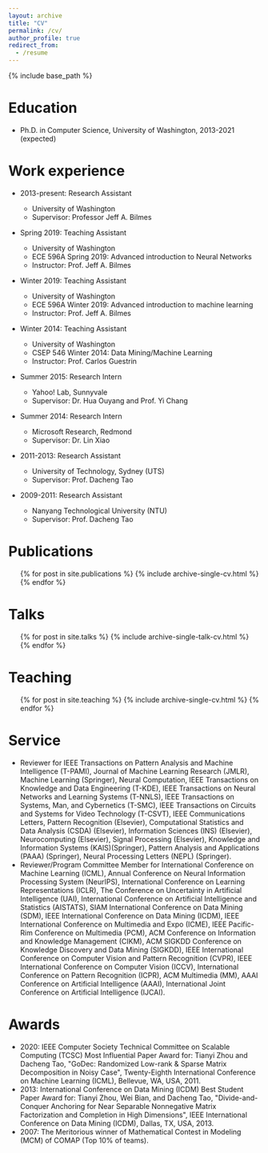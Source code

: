 ```yaml
---
layout: archive
title: "CV"
permalink: /cv/
author_profile: true
redirect_from:
  - /resume
---
```


{% include base_path %}

Education
======
<!-- * B.S. in Automatic Control, Beijing Institute of Technology, 2004-2008 -->
* Ph.D. in Computer Science, University of Washington, 2013-2021 (expected)

Work experience
======
* 2013-present: Research Assistant
  * University of Washington
  * Supervisor: Professor Jeff A. Bilmes

* Spring 2019: Teaching Assistant
  * University of Washington
  * ECE 596A Spring 2019: Advanced introduction to Neural Networks
  * Instructor: Prof. Jeff A. Bilmes

* Winter 2019: Teaching Assistant
  * University of Washington
  * ECE 596A Winter 2019: Advanced introduction to machine learning
  * Instructor: Prof. Jeff A. Bilmes

* Winter 2014: Teaching Assistant
  * University of Washington
  * CSEP 546 Winter 2014: Data Mining/Machine Learning
  * Instructor: Prof. Carlos Guestrin

* Summer 2015: Research Intern
  * Yahoo! Lab, Sunnyvale
  * Supervisor: Dr. Hua Ouyang and Prof. Yi Chang

* Summer 2014: Research Intern
  * Microsoft Research, Redmond
  * Supervisor: Dr. Lin Xiao

* 2011-2013: Research Assistant
  * University of Technology, Sydney (UTS)
  * Supervisor: Prof. Dacheng Tao

* 2009-2011: Research Assistant
  * Nanyang Technological University (NTU)
  * Supervisor: Prof. Dacheng Tao

Publications
======
  <ul>{% for post in site.publications %}
    {% include archive-single-cv.html %}
  {% endfor %}</ul>
  
Talks
======
  <ul>{% for post in site.talks %}
    {% include archive-single-talk-cv.html %}
  {% endfor %}</ul>
  
Teaching
======
  <ul>{% for post in site.teaching %}
    {% include archive-single-cv.html %}
  {% endfor %}</ul>
  
Service
======
* Reviewer for IEEE Transactions on Pattern Analysis and Machine Intelligence (T-PAMI), Journal of Machine Learning Research (JMLR), Machine Learning (Springer), Neural Computation, IEEE Transactions on Knowledge and Data Engineering (T-KDE), IEEE Transactions on Neural Networks and Learning Systems (T-NNLS), IEEE Transactions on Systems, Man, and Cybernetics (T-SMC), IEEE Transactions on Circuits and Systems for Video Technology (T-CSVT), IEEE Communications Letters, Pattern Recognition (Elsevier), Computational Statistics and Data Analysis (CSDA) (Elsevier), Information Sciences (INS) (Elsevier), Neurocomputing (Elsevier), Signal Processing (Elsevier), Knowledge and Information Systems (KAIS)(Springer), Pattern Analysis and Applications (PAAA) (Springer), Neural Processing Letters (NEPL) (Springer).
* Reviewer/Program Committee Member for International Conference on Machine Learning (ICML), Annual Conference on Neural Information Processing System (NeurIPS), International Conference on Learning Representations (ICLR), The Conference on Uncertainty in Artificial Intelligence (UAI), International Conference on Artificial Intelligence and Statistics (AISTATS), SIAM International Conference on Data Mining (SDM), IEEE International Conference on Data Mining (ICDM), IEEE International Conference on Multimedia and Expo (ICME), IEEE Pacific-Rim Conference on Multimedia (PCM), ACM Conference on Information and Knowledge Management (CIKM), ACM SIGKDD Conference on Knowledge Discovery and Data Mining (SIGKDD), IEEE International Conference on Computer Vision and Pattern Recognition (CVPR), IEEE International Conference on Computer Vision (ICCV), International Conference on Pattern Recognition (ICPR), ACM Multimedia (MM), AAAI Conference on Artificial Intelligence (AAAI), International Joint Conference on Artificial Intelligence (IJCAI).

Awards
======
* 2020: IEEE Computer Society Technical Committee on Scalable Computing (TCSC) Most Influential Paper Award for: Tianyi Zhou and Dacheng Tao, "GoDec: Randomized Low-rank & Sparse Matrix Decomposition in Noisy Case", Twenty-Eighth International Conference on Machine Learning (ICML), Bellevue, WA, USA, 2011.
* 2013: International Conference on Data Mining (ICDM) Best Student Paper Award for: Tianyi Zhou, Wei Bian, and Dacheng Tao, "Divide-and-Conquer Anchoring for Near Separable Nonnegative Matrix Factorization and Completion in High Dimensions", IEEE International Conference on Data Mining (ICDM), Dallas, TX, USA, 2013. 
* 2007: The Meritorious winner of Mathematical Contest in Modeling (MCM) of COMAP (Top 10% of teams).
